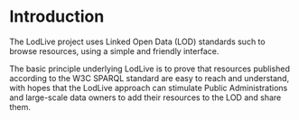Introduction
============

The LodLive project uses Linked Open Data (LOD) standards such to browse resources, using a simple and friendly interface.

The basic principle underlying LodLive is to prove that resources published according to the W3C SPARQL standard are easy to reach and understand, with hopes that the LodLive approach can stimulate Public Administrations and large-scale data owners to add their resources to the LOD and share them.








